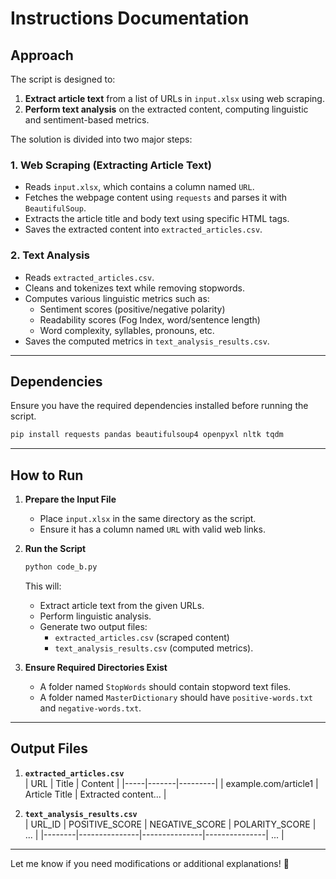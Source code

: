 # **Instructions Documentation**

## **Approach**
The script is designed to:
1. **Extract article text** from a list of URLs in `input.xlsx` using web scraping.
2. **Perform text analysis** on the extracted content, computing linguistic and sentiment-based metrics.

The solution is divided into two major steps:

### **1. Web Scraping (Extracting Article Text)**
- Reads `input.xlsx`, which contains a column named `URL`.
- Fetches the webpage content using `requests` and parses it with `BeautifulSoup`.
- Extracts the article title and body text using specific HTML tags.
- Saves the extracted content into `extracted_articles.csv`.

### **2. Text Analysis**
- Reads `extracted_articles.csv`.
- Cleans and tokenizes text while removing stopwords.
- Computes various linguistic metrics such as:
  - Sentiment scores (positive/negative polarity)
  - Readability scores (Fog Index, word/sentence length)
  - Word complexity, syllables, pronouns, etc.
- Saves the computed metrics in `text_analysis_results.csv`.

---

## **Dependencies**
Ensure you have the required dependencies installed before running the script.

```bash
pip install requests pandas beautifulsoup4 openpyxl nltk tqdm
```

---

## **How to Run**
1. **Prepare the Input File**
   - Place `input.xlsx` in the same directory as the script.
   - Ensure it has a column named `URL` with valid web links.

2. **Run the Script**
   ```bash
   python code_b.py
   ```
   This will:
   - Extract article text from the given URLs.
   - Perform linguistic analysis.
   - Generate two output files:
     - `extracted_articles.csv` (scraped content)
     - `text_analysis_results.csv` (computed metrics).

3. **Ensure Required Directories Exist**
   - A folder named `StopWords` should contain stopword text files.
   - A folder named `MasterDictionary` should have `positive-words.txt` and `negative-words.txt`.

---

## **Output Files**
1. **`extracted_articles.csv`**  
   | URL | Title | Content |
   |-----|-------|---------|
   | example.com/article1 | Article Title | Extracted content... |

2. **`text_analysis_results.csv`**  
   | URL_ID | POSITIVE_SCORE | NEGATIVE_SCORE | POLARITY_SCORE | ... |
   |--------|---------------|---------------|---------------| ... |

---

Let me know if you need modifications or additional explanations! 🚀

